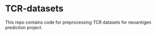 # TCR-datasets

This repo contains code for preprocessing TCR datasets for neoantigen prediction project.
